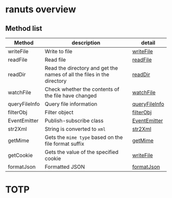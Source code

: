# ranuts overview

## Method list

| Method        | description                                                            | detail                              |
| ------------- | ---------------------------------------------------------------------- | ----------------------------------- |
| writeFile     | Write to file                                                          | [writeFile](./file/write_file.md)    |
| readFile      | Read file                                                              | [readFile](./file/read_file.md)      |
| readDir       | Read the directory and get the names of all the files in the directory | [readDir](./file/read_dir.md)        |
| watchFile     | Check whether the contents of the file have changed                    | [watchFile](./file/watch_file.md)    |
| queryFileInfo | Query file information                                                 | [queryFileInfo](./file/file_info.md) |
| filterObj     | Filter object                                                          | [filterObj](./utils/filter_obj.md)   |
| EventEmitter  | Publish-subscribe class                                                | [EventEmitter](./mode/subscribe.md) |
| str2Xml       | String is converted to `xml`                                           | [str2Xml](./utils/str2xml.md)       |
| getMime       | Gets the `mime type` based on the file format suffix                   | [getMime](./mime_type/mime_type.md)   |
| getCookie     | Gets the value of the specified cookie                                 | [writeFile](./utils/get_cookie.md)   |
| formatJson    | Formatted JSON                                                         | [formatJson](./utils/format_json.md) |

# TOTP

<TOTP />
